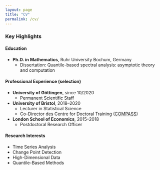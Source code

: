 ```yaml
---
layout: page
title: "CV"
permalink: /cv/
---
```


### Key Highlights

#### Education
- **Ph.D. in Mathematics**, Ruhr University Bochum, Germany
  - Dissertation: Quantile-based spectral analysis: asymptotic theory and computation

#### Professional Experience (selection)
- **University of Göttingen**, since 10/2020
  - Permanent Scientific Staff
- **University of Bristol**, 2018–2020
  - Lecturer in Statistical Science
  - Co-Director des Centre for Doctoral Training ([COMPASS](https://www.bristol.ac.uk/cdt/compass/))
- **London School of Economics**, 2015–2018
  - Postdoctoral Research Officer
 
#### Research Interests
- Time Series Analysis
- Change Point Detection
- High-Dimensional Data
- Quantile-Based Methods
